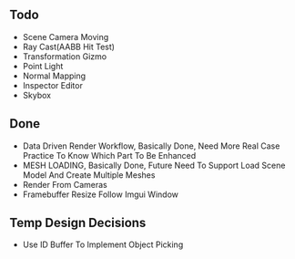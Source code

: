 ## Todo
- Scene Camera Moving
- Ray Cast(AABB Hit Test)
- Transformation Gizmo
- Point Light
- Normal Mapping
- Inspector Editor
- Skybox

## Done
- Data Driven Render Workflow, Basically Done, Need More Real Case Practice To Know Which Part To Be Enhanced
- MESH LOADING, Basically Done, Future Need To Support Load Scene Model And Create Multiple Meshes
- Render From Cameras
- Framebuffer Resize Follow Imgui Window

## Temp Design Decisions
- Use ID Buffer To Implement Object Picking